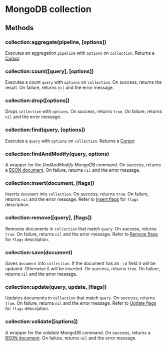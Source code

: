 MongoDB collection
==================

Methods
-------

### collection:aggregate(pipeline, [options])
Executes an aggregation `pipeline` with `options` on `collection`. Returns a [Cursor].

### collection:count([query], [options])
Executes a count `query` with `options` on `collection`. On success, returns the result. On
failure, returns `nil` and the error message.

### collection:drop([options])
Drops `collection` with `options`. On success, returns `true`. On failure, returns `nil` and the
error message.

### collection:find(query, [options])
Executes a `query` with `options` on `collection`. Returns a [Cursor].

### collection:findAndModify(query, options)
A wrapper for the _findAndModify_ MongoDB command. On success, returns a [BSON document]. On failure,
returns `nil` and the error message.

### collection:insert(document, [flags])
Inserts `document` into `collection`. On success, returns `true`. On failure, returns `nil` and
the error message. Refer to [Insert flags] for `flags` description.

### collection:remove([query], [flags])
Removes documents in `collection` that match `query`. On success, returns `true`. On failure,
returns `nil` and the error message. Refer to [Remove flags] for `flags` description.

### collection:save(document)
Saves `document` into `collection`. If the document has an `_id` field it will be updated.
Otherwise it will be inserted. On success, returns `true`. On failure, returns `nil` and the error
message.

### collection:update(query, update, [flags])
Updates documents in `collection` that match `query`. On success, returns `true`. On failure,
returns `nil` and the error message. Refer to [Update flags] for `flags` description.

### collection:validate([options])
A wrapper for the _validate_ MongoDB command. On success, returns a [BSON document]. On failure,
returns `nil` and the error message.


[BSON document]: bson.md
[Cursor]: cursor.md
[Insert flags]: flags.md#Insert_flags
[Remove flags]: flags.md#Remove_flags
[Update flags]: flags.md#Update_flags

